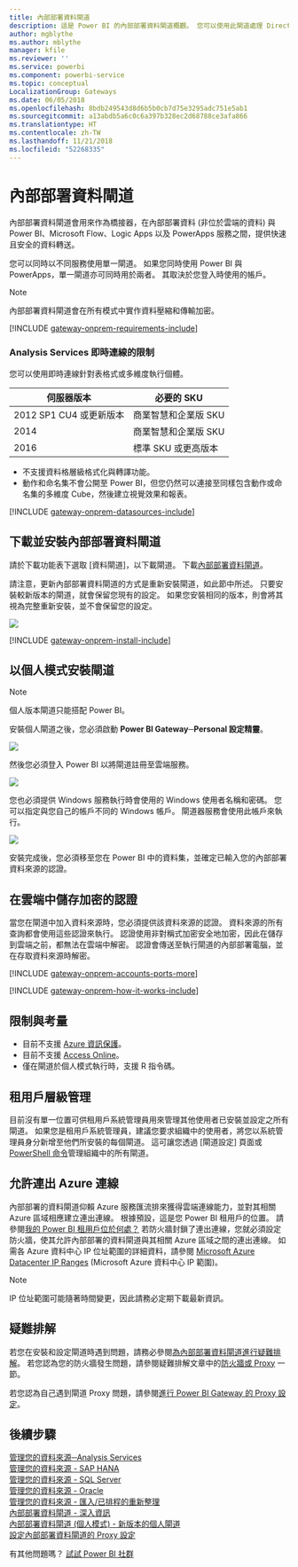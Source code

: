 ```yaml
---
title: 內部部署資料閘道
description: 這是 Power BI 的內部部署資料閘道概觀。 您可以使用此閘道處理 DirectQuery 資料來源。 您也可以使用此閘道以內部部署資料重新整理雲端資料集。
author: mgblythe
ms.author: mblythe
manager: kfile
ms.reviewer: ''
ms.service: powerbi
ms.component: powerbi-service
ms.topic: conceptual
LocalizationGroup: Gateways
ms.date: 06/05/2018
ms.openlocfilehash: 8bdb249543d8d6b5b0cb7d75e3295adc751e5ab1
ms.sourcegitcommit: a13abdb5a6c0c6a397b328ec2d68788ce3afa866
ms.translationtype: HT
ms.contentlocale: zh-TW
ms.lasthandoff: 11/21/2018
ms.locfileid: "52268335"
---
```

# <a name="on-premises-data-gateway"></a>內部部署資料閘道

內部部署資料閘道會用來作為橋接器，在內部部署資料 (非位於雲端的資料) 與 Power BI、Microsoft Flow、Logic Apps 以及 PowerApps 服務之間，提供快速且安全的資料轉送。

您可以同時以不同服務使用單一閘道。 如果您同時使用 Power BI 與 PowerApps，單一閘道亦可同時用於兩者。 其取決於您登入時使用的帳戶。

> [!NOTE]
> 內部部署資料閘道會在所有模式中實作資料壓縮和傳輸加密。

<!-- Shared Requirements Include -->
[!INCLUDE [gateway-onprem-requirements-include](./includes/gateway-onprem-requirements-include.md)]

### <a name="limitations-of-analysis-services-live-connections"></a>Analysis Services 即時連線的限制

您可以使用即時連線針對表格式或多維度執行個體。

| **伺服器版本** | **必要的 SKU** |
| --- | --- |
| 2012 SP1 CU4 或更新版本 |商業智慧和企業版 SKU |
| 2014 |商業智慧和企業版 SKU |
| 2016 |標準 SKU 或更高版本 |

* 不支援資料格層級格式化與轉譯功能。
* 動作和命名集不會公開至 Power BI，但您仍然可以連接至同樣包含動作或命名集的多維度 Cube，然後建立視覺效果和報表。

<!-- Shared Install steps Include -->
[!INCLUDE [gateway-onprem-datasources-include](./includes/gateway-onprem-datasources-include.md)]

## <a name="download-and-install-the-on-premises-data-gateway"></a>下載並安裝內部部署資料閘道

請於下載功能表下選取 [資料閘道]，以下載閘道。 下載[內部部署資料閘道](http://go.microsoft.com/fwlink/?LinkID=820925)。

請注意，更新內部部署資料閘道的方式是重新安裝閘道，如此節中所述。 只要安裝較新版本的閘道，就會保留您現有的設定。 如果您安裝相同的版本，則會將其視為完整重新安裝，並不會保留您的設定。

![](media/service-gateway-onprem/powerbi-download-data-gateway.png)

<!-- Shared Install steps Include -->
[!INCLUDE [gateway-onprem-install-include](./includes/gateway-onprem-install-include.md)]

## <a name="install-the-gateway-in-personal-mode"></a>以個人模式安裝閘道

> [!NOTE]
> 個人版本閘道只能搭配 Power BI。

安裝個人閘道之後，您必須啟動 **Power BI Gateway─Personal 設定精靈**。

![](media/service-gateway-onprem/personal-gateway-launch-configuration.png)

然後您必須登入 Power BI 以將閘道註冊至雲端服務。

![](media/service-gateway-onprem/personal-gateway-signin.png)

您也必須提供 Windows 服務執行時會使用的 Windows 使用者名稱和密碼。 您可以指定與您自己的帳戶不同的 Windows 帳戶。 閘道器服務會使用此帳戶來執行。

![](media/service-gateway-onprem/personal-gateway-windows-service.png)

安裝完成後，您必須移至您在 Power BI 中的資料集，並確定已輸入您的內部部署資料來源的認證。

<a name="credentials"></a>

## <a name="storing-encrypted-credentials-in-the-cloud"></a>在雲端中儲存加密的認證

當您在閘道中加入資料來源時，您必須提供該資料來源的認證。 資料來源的所有查詢都會使用這些認證來執行。 認證使用非對稱式加密安全地加密，因此在儲存到雲端之前，都無法在雲端中解密。 認證會傳送至執行閘道的內部部署電腦，並在存取資料來源時解密。

<!-- Account and Port information -->
[!INCLUDE [gateway-onprem-accounts-ports-more](./includes/gateway-onprem-accounts-ports-more.md)]

<!-- How the gateway works -->
[!INCLUDE [gateway-onprem-how-it-works-include](./includes/gateway-onprem-how-it-works-include.md)]

## <a name="limitations-and-considerations"></a>限制與考量

* 目前不支援 [Azure 資訊保護](https://docs.microsoft.com/microsoft-365/enterprise/protect-files-with-aip
)。
* 目前不支援 [Access Online](https://products.office.com/en-us/access)。
* 僅在閘道於個人模式執行時，支援 R 指令碼。

## <a name="tenant-level-administration"></a>租用戶層級管理

目前沒有單一位置可供租用戶系統管理員用來管理其他使用者已安裝並設定之所有閘道。  如果您是租用戶系統管理員，建議您要求組織中的使用者，將您以系統管理員身分新增至他們所安裝的每個閘道。 這可讓您透過 [閘道設定] 頁面或 [PowerShell 命令](https://docs.microsoft.com/power-bi/service-gateway-high-availability-clusters#powershell-support-for-gateway-clusters)管理組織中的所有閘道。 

## <a name="enabling-outbound-azure-connections"></a>允許連出 Azure 連線

內部部署的資料閘道仰賴 Azure 服務匯流排來獲得雲端連線能力，並對其相關 Azure 區域相應建立連出連線。 根據預設，這是您 Power BI 租用戶的位置。 請參閱[我的 Power BI 租用戶位於何處？](https://powerbi.microsoft.com/en-us/documentation/powerbi-admin-where-is-my-tenant-located/)
若防火牆封鎖了連出連線，您就必須設定防火牆，使其允許內部部署的資料閘道與其相關 Azure 區域之間的連出連線。 如需各 Azure 資料中心 IP 位址範圍的詳細資料，請參閱 [Microsoft Azure Datacenter IP Ranges](https://www.microsoft.com/download/details.aspx?id=41653) (Microsoft Azure 資料中心 IP 範圍)。
> [!NOTE]
> IP 位址範圍可能隨著時間變更，因此請務必定期下載最新資訊。 

## <a name="troubleshooting"></a>疑難排解

若您在安裝和設定閘道時遇到問題，請務必參閱[為內部部署資料閘道進行疑難排解](service-gateway-onprem-tshoot.md)。 若您認為您的防火牆發生問題，請參閱疑難排解文章中的[防火牆或 Proxy](service-gateway-onprem-tshoot.md#firewall-or-proxy) 一節。

若您認為自己遇到閘道 Proxy 問題，請參閱[進行 Power BI Gateway 的 Proxy 設定](service-gateway-proxy.md)。

## <a name="next-steps"></a>後續步驟

[管理您的資料來源─Analysis Services](service-gateway-enterprise-manage-ssas.md)  
[管理您的資料來源 - SAP HANA](service-gateway-enterprise-manage-sap.md)  
[管理您的資料來源 - SQL Server](service-gateway-enterprise-manage-sql.md)  
[管理您的資料來源 - Oracle](service-gateway-onprem-manage-oracle.md)  
[管理您的資料來源 - 匯入/已排程的重新整理](service-gateway-enterprise-manage-scheduled-refresh.md)  
[內部部署資料閘道 - 深入資訊](service-gateway-onprem-indepth.md)  
[內部部署資料閘道 (個人模式) - 新版本的個人閘道](service-gateway-personal-mode.md)  
[設定內部部署資料閘道的 Proxy 設定](service-gateway-proxy.md)  

有其他問題嗎？ [試試 Power BI 社群](http://community.powerbi.com/)
